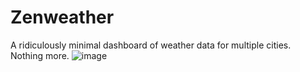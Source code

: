 # Zenweather

A ridiculously minimal dashboard of weather data for multiple cities.
Nothing more.
![image](https://user-images.githubusercontent.com/9082609/151516366-c52cb826-1265-46c7-a27e-63ee2918765d.png)


